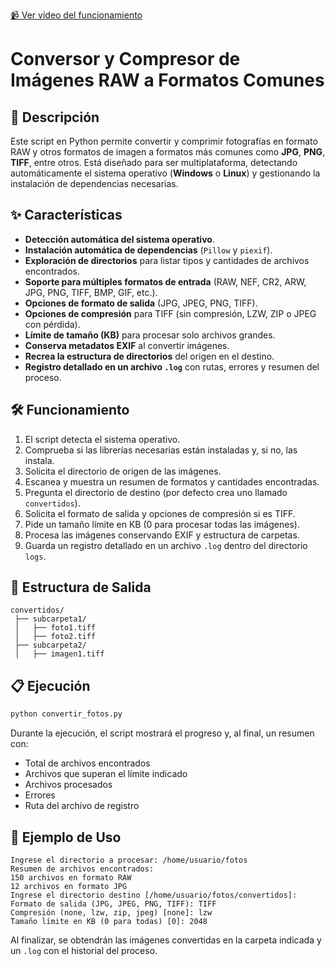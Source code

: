 [📹 Ver video del funcionamiento](https://i.imgur.com/HMyX58j.mp4)

# Conversor y Compresor de Imágenes RAW a Formatos Comunes

## 📌 Descripción

Este script en Python permite convertir y comprimir fotografías en formato RAW y otros formatos de imagen a formatos más comunes como **JPG**, **PNG**, **TIFF**, entre otros. Está diseñado para ser multiplataforma, detectando automáticamente el sistema operativo (**Windows** o **Linux**) y gestionando la instalación de dependencias necesarias.

## ✨ Características

- **Detección automática del sistema operativo**.
- **Instalación automática de dependencias** (`Pillow` y `piexif`).
- **Exploración de directorios** para listar tipos y cantidades de archivos encontrados.
- **Soporte para múltiples formatos de entrada** (RAW, NEF, CR2, ARW, JPG, PNG, TIFF, BMP, GIF, etc.).
- **Opciones de formato de salida** (JPG, JPEG, PNG, TIFF).
- **Opciones de compresión** para TIFF (sin compresión, LZW, ZIP o JPEG con pérdida).
- **Límite de tamaño (KB)** para procesar solo archivos grandes.
- **Conserva metadatos EXIF** al convertir imágenes.
- **Recrea la estructura de directorios** del origen en el destino.
- **Registro detallado en un archivo `.log`** con rutas, errores y resumen del proceso.

## 🛠️ Funcionamiento

1. El script detecta el sistema operativo.
2. Comprueba si las librerías necesarias están instaladas y, si no, las instala.
3. Solicita el directorio de origen de las imágenes.
4. Escanea y muestra un resumen de formatos y cantidades encontradas.
5. Pregunta el directorio de destino (por defecto crea uno llamado `convertidos`).
6. Solicita el formato de salida y opciones de compresión si es TIFF.
7. Pide un tamaño límite en KB (0 para procesar todas las imágenes).
8. Procesa las imágenes conservando EXIF y estructura de carpetas.
9. Guarda un registro detallado en un archivo `.log` dentro del directorio `logs`.

## 📂 Estructura de Salida

```
convertidos/
 ├── subcarpeta1/
 │   ├── foto1.tiff
 │   ├── foto2.tiff
 ├── subcarpeta2/
 │   ├── imagen1.tiff
```

## 📋 Ejecución

```bash
python convertir_fotos.py
```

Durante la ejecución, el script mostrará el progreso y, al final, un resumen con:

- Total de archivos encontrados
- Archivos que superan el límite indicado
- Archivos procesados
- Errores
- Ruta del archivo de registro

## 📄 Ejemplo de Uso

```
Ingrese el directorio a procesar: /home/usuario/fotos
Resumen de archivos encontrados:
150 archivos en formato RAW
12 archivos en formato JPG
Ingrese el directorio destino [/home/usuario/fotos/convertidos]:
Formato de salida (JPG, JPEG, PNG, TIFF): TIFF
Compresión (none, lzw, zip, jpeg) [none]: lzw
Tamaño límite en KB (0 para todas) [0]: 2048
```

Al finalizar, se obtendrán las imágenes convertidas en la carpeta indicada y un `.log` con el historial del proceso.
